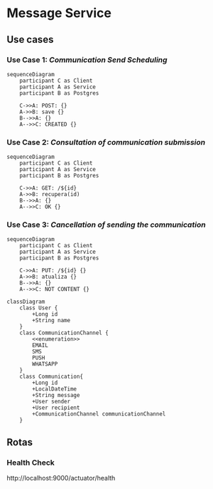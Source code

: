 # Message Service

## Use cases
### Use Case 1: *Communication Send Scheduling*
```mermaid
sequenceDiagram
    participant C as Client
    participant A as Service
    participant B as Postgres

    C->>A: POST: {}
    A->>B: save {}
    B-->>A: {}
    A-->>C: CREATED {}
```

### Use Case 2: *Consultation of communication submission*
```mermaid
sequenceDiagram
    participant C as Client
    participant A as Service
    participant B as Postgres

    C->>A: GET: /${id}
    A->>B: recupera(id)
    B-->>A: {}
    A-->>C: OK {}
```

### Use Case 3: *Cancellation of sending the communication*
```mermaid
sequenceDiagram
    participant C as Client
    participant A as Service
    participant B as Postgres

    C->>A: PUT: /${id} {}
    A->>B: atualiza {}
    B-->>A: {}
    A-->>C: NOT CONTENT {}
```

```mermaid
classDiagram
    class User {
        +Long id
        +String name
    }
    class CommunicationChannel {
        <<enumeration>>
        EMAIL
        SMS
        PUSH
        WHATSAPP
    }
    class Communication{
        +Long id
        +LocalDateTime 
        +String message
        +User sender
        +User recipient
        +CommunicationChannel communicationChannel
    }
```

## Rotas
### Health Check
http://localhost:9000/actuator/health
